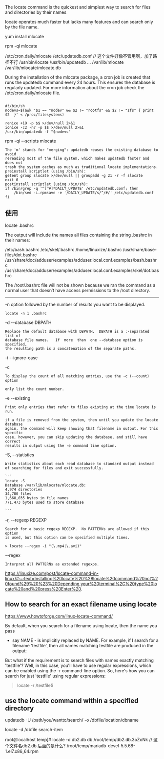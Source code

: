 
The locate command is the quickest and simplest way to search for files and
directories by their names

locate operates much faster but lacks many features and can search only by the
file name.


yum install mlocate


rpm -ql mlocate

/etc/cron.daily/mlocate
/etc/updatedb.conf                      // 这个文件好像不管用啊，加了路径不行
/usr/bin/locate
/usr/bin/updatedb
...
/var/lib/mlocate
/var/lib/mlocate/mlocate.db



During the installation of the mlocate package, a cron job is created that runs
the updatedb command every 24 hours. This ensures the database is regularly
updated. For more information about the cron job check the
/etc/cron.daily/mlocate file.

```

#!/bin/sh
nodevs=$(awk '$1 == "nodev" && $2 != "rootfs" && $2 != "zfs" { print $2  }' < /proc/filesystems)

renice +19 -p $$ >/dev/null 2>&1
ionice -c2 -n7 -p $$ >/dev/null 2>&1
/usr/bin/updatedb -f "$nodevs"

```


rpm -qi --scripts mlocate

    The 'm' stands for "merging": updatedb reuses the existing database to avoid
    rereading most of the file system, which makes updatedb faster and does not
    trash the system caches as much as traditional locate implementations.
    preinstall scriptlet (using /bin/sh):
    getent group slocate >/dev/null || groupadd -g 21 -r -f slocate
    exit 0
    postinstall scriptlet (using /bin/sh):
    if /bin/grep -q '^[^#]*DAILY_UPDATE' /etc/updatedb.conf; then
        /bin/sed -i.rpmsave -e '/DAILY_UPDATE/s/^/#/' /etc/updatedb.conf
    fi




## 使用

locate .bashrc

The output will include the names all files containing the string .bashrc in their names:

/etc/bash.bashrc
/etc/skel/.bashrc
/home/linuxize/.bashrc
/usr/share/base-files/dot.bashrc
/usr/share/doc/adduser/examples/adduser.local.conf.examples/bash.bashrc
/usr/share/doc/adduser/examples/adduser.local.conf.examples/skel/dot.bashrc


The /root/.bashrc file will not be shown because we ran the command as a normal
user that doesn’t have access permissions to the /root directory.


---


-n option followed by the number of results you want to be displayed. 

    locate -n 1 .bashrc


-d --database DBPATH

    Replace the default database with DBPATH.  DBPATH is a :-separated list of
    database file names.   If  more  than  one --database option is specified,
    the resulting path is a concatenation of the separate paths.


-i --ignore-case


-c 

    To display the count of all matching entries, use the -c (--count) option

    only list the count number.


-e  --existing

    Print only entries that refer to files existing at the time locate is run.

    if a file is removed from the system, then until you update the locate database
    again, the command will keep showing that filename in output. For this specific
    case, however, you can skip updating the database, and still have correct
    results in output using the -e command line option.


-S, --statistics

    Write statistics about each read database to standard output instead of searching for files and exit successfully.

    ```
    locate -S
    Database /var/lib/mlocate/mlocate.db:
    4,974 directories
    34,700 files
    1,668,035 bytes in file names
    771,473 bytes used to store database

    ```



 -r, --regexp REGEXP

    Search for a basic regexp REGEXP.  No PATTERNs are allowed if this option
    is used, but this option can be specified multiple times.

    > locate --regex -i "(\.mp4|\.avi)"


--regex

    Interpret all PATTERNs as extended regexps.




https://linuxize.com/post/locate-command-in-linux/#:~:text=Installing%20locate%20%28locate%20command%20not%20found%29%20%23%20Depending,your%20terminal%2C%20type%20locate%20and%20press%20Enter%20.




## How to search for an exact filename using locate

https://www.howtoforge.com/linux-locate-command/


By default, when you search for a filename using locate, then the name you pass
- say NAME - is implicitly replaced by NAME. For example, if I search for a
filename 'testfile', then all names matching testfile are produced in the
output:

But what if the requirement is to search files with names exactly matching
'testfile'? Well, in this case, you'll have to use regular expressions, which
can be enabled using the -r command-line option. So, here's how you can search
for just 'testfile' using regular expressions:

> locate -r /testfile$



## use the locate command within a specified directory


updatedb -U /path/you/wantto/search/ -o /dbfile/location/dbname

locate -d /dbfile   search-item


root@localhost temp]# locate -d db2.db db
/root/temp/db2.db.3oZoNk                                // 这个文件名db2.db 后面的是什么?
/root/temp/mariadb-devel-5.5.68-1.el7.x86_64.rpm

